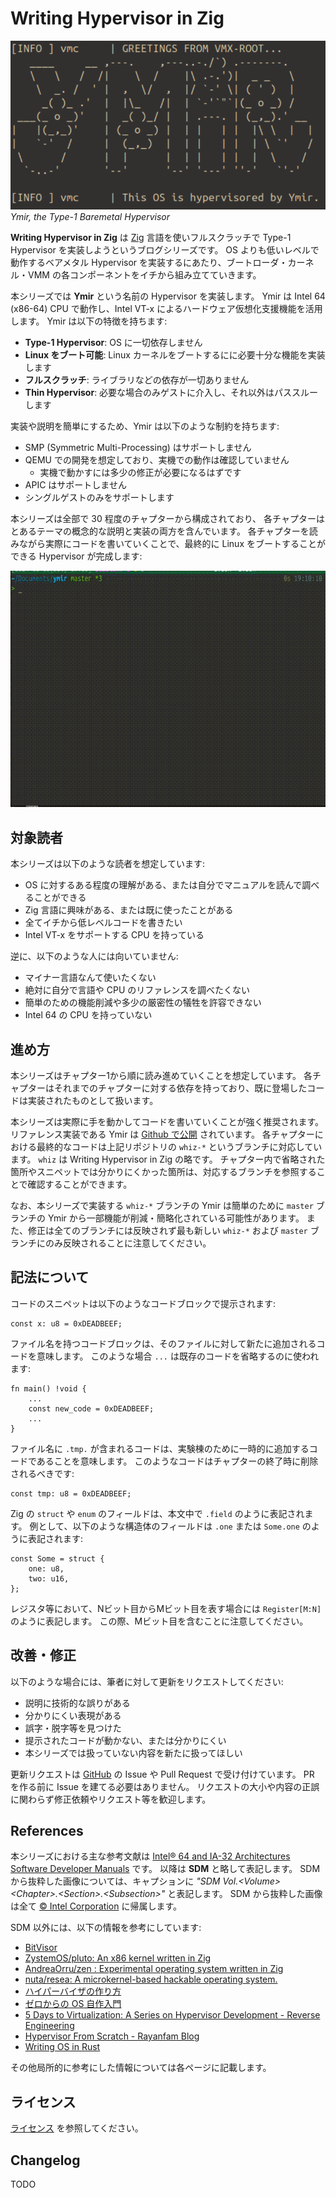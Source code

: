 <h1 id="h1-index">Writing Hypervisor in Zig</h1>

<img src="assets/ymir.png" alt="Ymir" id="ymir-img"/>
<em>Ymir, the Type-1 Baremetal Hypervisor</em>

<br>

**Writing Hypervisor in Zig** は [Zig](https://ziglang.org/) 言語を使いフルスクラッチで Type-1 Hypervisor を実装しようというブログシリーズです。
OS よりも低いレベルで動作するベアメタル Hypervisor を実装するにあたり、ブートローダ・カーネル・VMM の各コンポーネントをイチから組み立てていきます。

本シリーズでは **Ymir** という名前の Hypervisor を実装します。
Ymir は Intel 64 (x86-64) CPU で動作し、Intel VT-x によるハードウェア仮想化支援機能を活用します。
Ymir は以下の特徴を持ちます:

- **Type-1 Hypervisor**: OS に一切依存しません
- **Linux をブート可能**: Linux カーネルをブートするにに必要十分な機能を実装します
- **フルスクラッチ**: ライブラリなどの依存が一切ありません
- **Thin Hypervisor**: 必要な場合のみゲストに介入し、それ以外はパススルーします

実装や説明を簡単にするため、Ymir は以下のような制約を持ちます:

- SMP (Symmetric Multi-Processing) はサポートしません
- QEMU での開発を想定しており、実機での動作は確認していません
    - 実機で動かすには多少の修正が必要になるはずです
- APIC はサポートしません
- シングルゲストのみをサポートします

本シリーズは全部で 30 程度のチャプターから構成されており、
各チャプターはとあるテーマの概念的な説明と実装の両方を含んでいます。
各チャプターを読みながら実際にコードを書いていくことで、最終的に Linux をブートすることができる Hypervisor が完成します:

<img src="assets/ymir.gif" alt="Ymir" id="ymir-gif"/>

## 対象読者

本シリーズは以下のような読者を想定しています:

- OS に対するある程度の理解がある、または自分でマニュアルを読んで調べることができる
- Zig 言語に興味がある、または既に使ったことがある
- 全てイチから低レベルコードを書きたい
- Intel VT-x をサポートする CPU を持っている

逆に、以下のような人には向いていません:

- マイナー言語なんて使いたくない
- 絶対に自分で言語や CPU のリファレンスを調べたくない
- 簡単のための機能削減や多少の厳密性の犠牲を許容できない
- Intel 64 の CPU を持っていない

## 進め方

本シリーズはチャプター1から順に読み進めていくことを想定しています。
各チャプターはそれまでのチャプターに対する依存を持っており、既に登場したコードは実装されたものとして扱います。

本シリーズは実際に手を動かしてコードを書いていくことが強く推奨されます。
リファレンス実装である Ymir は [Github で公開](https://github.com/smallkirby/ymir) されています。
各チャプターにおける最終的なコードは上記リポジトリの `whiz-*` というブランチに対応しています。
`whiz` は Writing Hypervisor in Zig の略です。
チャプター内で省略された箇所やスニペットでは分かりにくかった箇所は、対応するブランチを参照することで確認することができます。

なお、本シリーズで実装する `whiz-*` ブランチの Ymir は簡単のために
`master` ブランチの Ymir から一部機能が削減・簡略化されている可能性があります。
また、修正は全てのブランチには反映されず最も新しい `whiz-*` および `master` ブランチにのみ反映されることに注意してください。

## 記法について

コードのスニペットは以下のようなコードブロックで提示されます:

```zig
const x: u8 = 0xDEADBEEF;
```

ファイル名を持つコードブロックは、そのファイルに対して新たに追加されるコードを意味します。
このような場合 `...` は既存のコードを省略するのに使われます:

```ymir/main.zig
fn main() !void {
    ...
    const new_code = 0xDEADBEEF;
    ...
}
```

ファイル名に `.tmp.` が含まれるコードは、実験棟のために一時的に追加するコードであることを意味します。
このようなコードはチャプターの終了時に削除されるべきです:

```ymir/main.tmp.zig
const tmp: u8 = 0xDEADBEEF;
```

Zig の `struct` や `enum` のフィールドは、本文中で `.field` のように表記されます。
例として、以下のような構造体のフィールドは `.one` または `Some.one` のように表記されます:

```zig
const Some = struct {
    one: u8,
    two: u16,
};
```

レジスタ等において、Nビット目からMビット目を表す場合には `Register[M:N]` のように表記します。
この際、Mビット目を含むことに注意してください。

## 改善・修正

以下のような場合には、筆者に対して更新をリクエストしてください:

- 説明に技術的な誤りがある
- 分かりにくい表現がある
- 誤字・脱字等を見つけた
- 提示されたコードが動かない、または分かりにくい
- 本シリーズでは扱っていない内容を新たに扱ってほしい

更新リクエストは [GitHub](https://github.com/smallkirby/writing-hypervisor-in-zig) の Issue や Pull Request で受け付けています。
PR を作る前に Issue を建てる必要はありません。
リクエストの大小や内容の正誤に関わらず修正依頼やリクエスト等を歓迎します。

## References

本シリーズにおける主な参考文献は [Intel® 64 and IA-32 Architectures Software Developer Manuals](https://www.intel.com/content/www/us/en/developer/articles/technical/intel-sdm.html) です。
以降は **SDM** と略して表記します。
SDM から抜粋した画像については、キャプションに *"SDM Vol.\<Volume\> \<Chapter\>.\<Section\>.\<Subsection\>"* と表記します。
SDM から抜粋した画像は全て [© Intel Corporation](https://www.intel.com/) に帰属します。

SDM 以外には、以下の情報を参考にしています:

- [BitVisor](https://www.bitvisor.org/)
- [ZystemOS/pluto: An x86 kernel written in Zig](https://github.com/ZystemOS/pluto)
- [AndreaOrru/zen : Experimental operating system written in Zig](https://github.com/AndreaOrru/zen)
- [nuta/resea: A microkernel-based hackable operating system.](https://github.com/nuta/resea)
- [ハイパーバイザの作り方](https://syuu1228.github.io/howto_implement_hypervisor/)
- [ゼロからの OS 自作入門](https://zero.osdev.jp/)
- [5 Days to Virtualization: A Series on Hypervisor Development - Reverse Engineering](https://revers.engineering/7-days-to-virtualization-a-series-on-hypervisor-development/)
- [Hypervisor From Scratch - Rayanfam Blog](https://rayanfam.com/topics/hypervisor-from-scratch-part-1/)
- [Writing OS in Rust](https://os.phil-opp.com)

その他局所的に参考にした情報については各ページに記載します。

## ライセンス

[ライセンス](./license.md) を参照してください。

## Changelog

TODO
